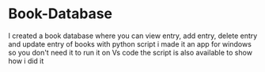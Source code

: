 # Book-Database
I created a book database where you can view entry, add entry, delete entry and  update entry of books with python script
i made it an app for windows so you don't need it to run it on Vs code
the script is also available to show how i did it
